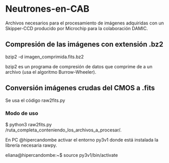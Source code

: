 # Neutrones-en-CAB
Archivos necesarios para el procesamiento de imágenes adquiridas con un Skipper-CCD producido por Microchip para la colaboración DAMIC.

## Compresión de las imágenes con extensión .bz2
bzip2 -d imagen_comprimida.fits.bz2

bzip2 es un programa de compresión de datos que comprime de a un archivo (usa el algoritmo Burrow-Wheeler).

## Conversión imágenes crudas del CMOS a .fits
Se usa el código raw2fits.py

### Modo de uso 
$ python3 raw2fits.py /ruta_completa_conteniendo_los_archivos_a_procesar/*.*

En PC @hipercandombe activar el entorno py3v1 donde está instalada la librería necesaria rawpy.

eliana@hipercandombe:~$ source py3v1/bin/activate

